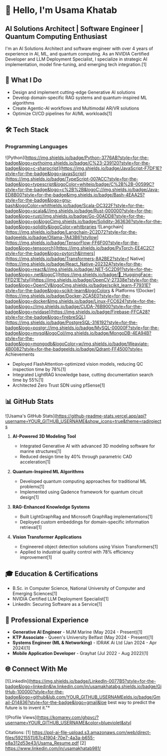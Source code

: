 # 👋 Hello, I'm Usama Khatab

## AI Solutions Architect | Software Engineer | Quantum Computing Enthusiast

I'm an AI Solutions Architect and software engineer with over 4 years of experience in AI, ML, and quantum computing. As an NVIDIA Certified Developer and LLM Deployment Specialist, I specialize in strategic AI implementation, model fine-tuning, and emerging tech integration.[1]

## 🚀 What I Do

- Design and implement cutting-edge Generative AI solutions
- Develop domain-specific RAG systems and quantum-inspired ML algorithms
- Create Agentic-AI workflows and Multimodal AR/VR solutions
- Optimize CI/CD pipelines for AI/ML workloads[1]

## 🛠 Tech Stack

### Programming Languages
![Python](https://img.shields.io/badge/Python-3776AB?style=for-the-badge&logo=pythoimg.shields.io/badge/C%23-239120?style=for-the-badge&logo=c-sharpcript](https://img.shields.io/badge/JavaScript-F7DF1E?style=for-the-badge&logo=javasScript](https://img.shields.io/badge/TypeScript-007ACC?style=for-the-badge&logo=typescript&logoColor=whiteio/badge/C%2B%2B-00599C?style=for-the-badge&logo=c%2B%2B&logoC://img.shields.io/badge/Java-ED8B00?style=for-the-badge&img.shields.io/badge/Bash-4EAA25?style=for-the-badge&logo=gnu-bash&logoColor=whithields.io/badge/Scala-DC322F?style=for-the-badge&logo=scala&//img.shields.io/badge/Rust-000000?style=for-the-badge&logo=rust//img.shields.io/badge/Go-00ADD8?style=for-the-badge&logo=go&logoCimg.shields.io/badge/Solidity-363636?style=for-the-badge&logo=solidity&logoColor=whitbraries
![Langchain](https://img.shields.io/badge/Langchain-2C2D72?style=for-the-badgeelds.io/badge/Ollama-7A43B6?styllow](https://img.shields.io/badge/TensorFlow-FF6F00?style=for-the-badge&logo=tensoorch](https://img.shields.io/badge/PyTorch-EE4C2C?style=for-the-badge&logo=pytorch&lrmers](https://img.shields.io/badge/Transformers-8A2BE2?style=f Native](https://img.shields.io/badge/React_Native-20232A?style=for-the-badge&logo=react&//img.shields.io/badge/.NET-5C2D91?style=for-the-badge&logo=.net&logoC](https://img.shields.io/badge/🤗_HuggingFace-FFD21E?styl](https://img.shields.io/badge/OpenCV-27338e?style=for-the-badge&logo=OpenCV&logoCmg.shields.io/badge/scikit_learn-F7931E?style=for-the-badge&logo=scikit-learn&logoColors & Platforms
![Docker](https://img.shields.io/badge/Docker-2CA5E0?style=for-the-badge&logo=docker&lmg.shields.io/badge/Linux-FCC624?style=for-the-badge&logo=//img.shields.io/badge/CUDA-76B900?style=for-the-badge&logo=nvidase](https://img.shields.io/badge/Firebase-FFCA28?style=for-the-badge&logo=firebreSQL](https://img.shields.io/badge/PostgreSQL-316192?style=for-the-badge&logo=postgr://img.shields.io/badge/MySQL-00000F?style=for-the-badge&logo=mysql&logoCol/img.shields.io/badge/MongoDB-4EA94B?style=for-the-badge&logo=mongodb&logoColor=w/img.shields.io/badge/Weaviate-4B0082?style=for-the-badgeelds.io/badge/Qdrant-FF4500?style= Achievements

- Deployed FlashAttention-optimized vision models, reducing QC inspection time by 78%[1]
- Integrated LightRAG knowledge base, cutting documentation search time by 55%[1]
- Architected Zero Trust SDN using pfSense[1]

## 📊 GitHub Stats

![Usama's GitHub Stats](https://github-readme-stats.vercel.app/api?username=YOUR_GITHUB_USERNAME&show_icons=true&theme=radirojects

1. **AI-Powered 3D Modeling Tool**
   - Integrated Generative AI with advanced 3D modeling software for marine structures[1]
   - Reduced design time by 40% through parametric CAD acceleration[1]

2. **Quantum-Inspired ML Algorithms**
   - Developed quantum computing approaches for traditional ML problems[1]
   - Implemented using Qadence framework for quantum circuit design[1]

3. **RAG-Enhanced Knowledge Systems**
   - Built LightGraphRag and Microsoft GraphRag implementations[1]
   - Deployed custom embeddings for domain-specific information retrieval[1]

4. **Vision Transformer Applications**
   - Engineered object detection solutions using Vision Transformers[1]
   - Applied to industrial quality control with 78% efficiency improvement[1]

## 🎓 Education & Certifications

- B.Sc. in Computer Science, National University of Computer and Emerging Sciences[1]
- NVIDIA Certified LLM Deployment Specialist[1]
- LinkedIn: Securing Software as a Service[1]

## 💼 Professional Experience

- **Generative AI Engineer** - MJM Marine (May 2024 - Present)[1]
- **KTP Associate** - Queen's University Belfast (May 2024 - Present)[1]
- **Systems Engineer (ML & Networking)** - IDRAK Ai Ltd (Jan 2024 - Apr 2024)[1]
- **Mobile Application Developer** - Grayhat (Jul 2022 - Aug 2022)[1]

## 🌐 Connect With Me

[![LinkedIn](https://img.shields.io/badge/LinkedIn-0077B5?style=for-the-badge&logo=linkedin&lw.linkedin.com/in/usamakhatabg.shields.io/badge/GitHub-100000?style=for-the-badge&logo=github&lub.com/YOUR_GITHUB_USERNAMEelds.io/badge/Gmail-D14836?style=for-the-badge&logo=gmail&loe best way to predict the future is to invent it."*

![Profile Views](https://komarev.com/ghpvc/?username=YOUR_GITHUB_USERNAME&color=blueviolet&styl

Citations:
[1] https://ppl-ai-file-upload.s3.amazonaws.com/web/direct-files/59215511/67c41904-70e7-4a3a-b655-e8a312d53e43/Usama_Resume.pdf
[2] https://www.linkedin.com/in/usamakhatab981/

